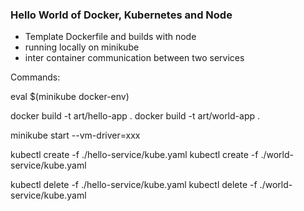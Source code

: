 ### Hello World of Docker, Kubernetes and Node

- Template Dockerfile and builds with node
- running locally on minikube
- inter container communication between two services


Commands:

eval $(minikube docker-env)

docker build -t art/hello-app .
docker build -t art/world-app .

minikube start --vm-driver=xxx

kubectl create -f ./hello-service/kube.yaml
kubectl create -f ./world-service/kube.yaml

kubectl delete -f ./hello-service/kube.yaml
kubectl delete -f ./world-service/kube.yaml
